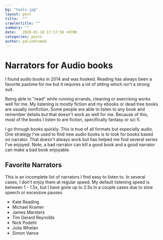 ```yaml
---
bg: "tools.jpg"
layout: post
title:  ""
crawlertitle: ""
summary: ""
date:   2020-01-18 17:17:58 +0700
categories: posts
author: palindromed
---
```


# Narrators for Audio books

I found audio books in 2014 and was hooked. Reading has always been a favorite pastime for me but it requires a lot of sitting which isn't a strong suit.

Being able to "read" while running errands, cleaning or exercising works well for me. My listening is mostly fiction and my ebooks or dead tree books are usually nonfiction. Some people are able to listen to any book and remember details but that doesn't work as well for me. Because of this, most of the books I listen to are fiction, specifically fantasy or sci fi.

I go through books quickly. This is true of all formats but especially audio. One strategy I've used to find new audio books is to look for books based on narrator. That doesn't always work but has helped me find several series I've enjoyed. Note, a bad narrator can kill a good book and a good narrator can make a bad book enjoyable.

## Favorite Narrators

This is an incomplete list of narrators I find easy to listen to. In several cases, I don't enjoy them at regular speed. My default listening speed is between 1 - 1.5x, but I have gone up to 2.5x in a couple cases due to slow speech or excessive pauses.

* Kate Reading
* Michael Kramer
* James Marsters
* Tim Gerard Reynolds
* Nick Podehl
* Julia Whelan
* Simon Vance
